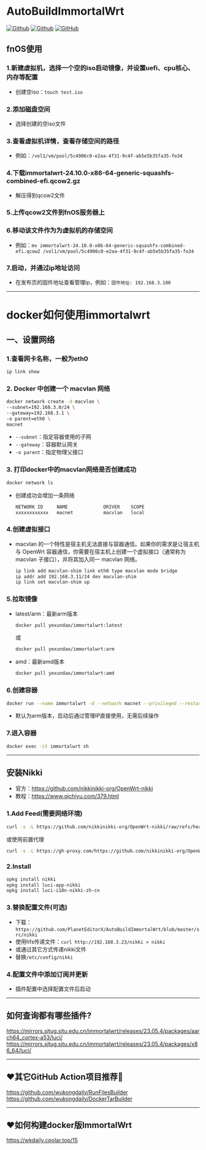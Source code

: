 # AutoBuildImmortalWrt
[![Github](https://img.shields.io/badge/RELEASE-%20AutoBuildImmortalWrt-123456?logo=github&logoColor=fff&labelColor=green&style=flat)](https://github.com/PlanetEditorX/AutoBuildImmortalWrt/releases)
[![Github](https://img.shields.io/badge/Docker%20Hub-%20yexundao/immortalwrt-blue?logo=docker)](https://hub.docker.com/repository/docker/yexundao/immortalwrt/tags)
[![GitHub](https://img.shields.io/github/license/PlanetEditorX/AutoBuildImmortalWrt.svg?label=LICENSE&logo=github&logoColor=%20)](https://github.com/PlanetEditorX/AutoBuildImmortalWrt/blob/main/LICENSE)

## fnOS使用
### 1.新建虚拟机，选择一个空的iso启动镜像，并设置uefi、cpu核心、内存等配置
- 创建空iso：``` touch test.iso ```

### 2.添加磁盘空间
- 选择创建的空iso文件

### 3.查看虚拟机详情，查看存储空间的路径
- 例如：```/vol1/vm/pool/5c4906c0-e2aa-4f31-9c4f-ab5e5b35fa35-fo34```

### 4.下载immortalwrt-24.10.0-x86-64-generic-squashfs-combined-efi.qcow2.gz
- 解压得到qcow2文件

### 5.上传qcow2文件到fnOS服务器上

### 6.移动该文件作为为虚拟机的存储空间
- 例如：```mv immortalwrt-24.10.0-x86-64-generic-squashfs-combined-efi.qcow2 /vol1/vm/pool/5c4906c0-e2aa-4f31-9c4f-ab5e5b35fa35-fo34```
### 7.启动，并通过ip地址访问
- 在发布页的固件地址查看管理ip，例如：```固件地址: 192.168.3.100```

---
# docker如何使用immortalwrt
## 一、设置网络
### 1.查看网卡名称，一般为eth0
  ```bash
  ip link show
  ```

### 2. Docker 中创建一个 macvlan 网络
  ```bash
  docker network create -d macvlan \
  --subnet=192.168.3.0/24 \
  --gateway=192.168.3.1 \
  -o parent=eth0 \
  macnet
  ```
  - `--subnet`：指定容器使用的子网
  - `--gateway`：容器默认网关
  - `-o parent`：指定物理父接口

### 3. 打印docker中的macvlan网络是否创建成功
  ```bash
  docker network ls
  ```
- 创建成功会增加一条网络
  ```bash
  NETWORK ID     NAME             DRIVER    SCOPE
  xxxxxxxxxxxx   macnet           macvlan   local
  ```

### 4.创建虚拟接口
  - macvlan 的一个特性是宿主机无法直接与容器通信。如果你的需求是让宿主机与 OpenWrt 容器通信，你需要在宿主机上创建一个虚拟接口（通常称为 macvlan 子接口），并将其加入同一 macvlan 网络。
    ```bash
    ip link add macvlan-shim link eth0 type macvlan mode bridge
    ip addr add 192.168.3.11/24 dev macvlan-shim
    ip link set macvlan-shim up
    ```

### 5.拉取镜像
  - latest/arm：最新arm版本
    ```bash
    docker pull yexundao/immortalwrt:latest
    ```
    或
    ```bash
    docker pull yexundao/immortalwrt:arm
    ```
  - amd：最新amd版本
    ```bash
    docker pull yexundao/immortalwrt:amd
    ```

### 6.创建容器
  ```bash
  docker run --name immortalwrt -d --network macnet --privileged --restart=always yexundao/immortalwrt:latest /sbin/init
  ```
  - 默认为arm版本，启动后通过管理IP直接使用，无需后续操作

### 7.进入容器
  ```bash
  docker exec -it immortalwrt sh
  ```

---
## 安装Nikki
- 官方：https://github.com/nikkinikki-org/OpenWrt-nikki
- 教程：https://www.qichiyu.com/379.html

### 1.Add Feed(需要网络环境)
```bash
curl -s -L https://github.com/nikkinikki-org/OpenWrt-nikki/raw/refs/heads/main/feed.sh | ash
```
或使用前置代理
```bash
curl -s -L https://gh-proxy.com/https://github.com/nikkinikki-org/OpenWrt-nikki/raw/refs/heads/main/feed.sh | ash
```

### 2.Install
```bash
opkg install nikki
opkg install luci-app-nikki
opkg install luci-i18n-nikki-zh-cn
```

### 3.替换配置文件(可选)
- 下载：```https://github.com/PlanetEditorX/AutoBuildImmortalWrt/blob/master/src/nikki```
- 使用hfs传递文件：```curl http://192.168.3.23/nikki > nikki```
- 或通过其它方式传递nikki文件
- 替换`/etc/config/nikki`

### 4.配置文件中添加订阅并更新
- 插件配置中选择配置文件后启动

---
## 如何查询都有哪些插件?
https://mirrors.sjtug.sjtu.edu.cn/immortalwrt/releases/23.05.4/packages/aarch64_cortex-a53/luci/ <br>
https://mirrors.sjtug.sjtu.edu.cn/immortalwrt/releases/23.05.4/packages/x86_64/luci/

---
## ❤️其它GitHub Action项目推荐🌟
https://github.com/wukongdaily/RunFilesBuilder<br>
https://github.com/wukongdaily/DockerTarBuilder

---
## ❤️如何构建docker版ImmortalWrt
https://wkdaily.cpolar.top/15
